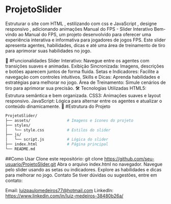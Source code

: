 # ProjetoSlider
Estruturar o site com HTML , estilizando com css e JavaScript , designe responsivo , adicionando animações 
Manual do FPS - Slider Interativo
Bem-vindo ao Manual do FPS, um projeto desenvolvido para oferecer uma experiência interativa e informativa para jogadores de jogos FPS. Este slider apresenta agentes, habilidades, dicas e até uma área de treinamento de tiro para aprimorar suas habilidades no jogo.

🚀 #Funcionalidades
Slider Interativo: Navegue entre os agentes com transições suaves e animadas.
Exibição Sincronizada: Imagens, descrições e botões aparecem juntos de forma fluida.
Setas e Indicadores: Facilite a navegação com controles intuitivos.
Skills e Dicas: Aprenda habilidades e estratégias para melhorar no jogo.
Área de Treinamento: Simule cenários de tiro para aprimorar sua precisão.
🛠️ Tecnologias Utilizadas
HTML5: Estrutura semântica e bem organizada.
CSS3: Animações suaves e layout responsivo.
JavaScript: Lógica para alternar entre os agentes e atualizar o conteúdo dinamicamente.
📂 #Estrutura do Projeto
```bash
ProjetoSlider/
├── assets/                # Imagens e ícones do projeto
├── styles/
│   └── style.css          # Estilos do slider
├── js/
│   └── script.js          # Lógica do slider
├── index.html             # Página principal
└── README.md
```   
##Como Usar
Clone este repositório:
git clone https://github.com/seu-usuario/ProjetoSlider.git
Abra o arquivo index.html no navegador.
Navegue pelo slider usando as setas ou indicadores.
Explore as habilidades e dicas para melhorar no jogo.
Contato
Se tiver dúvidas ou sugestões, entre em contato:

Email: luizpaulomedeiros77@hotmail.com
LinkedIn: https://www.linkedin.com/in/luiz-medeiros-38480b26a/
